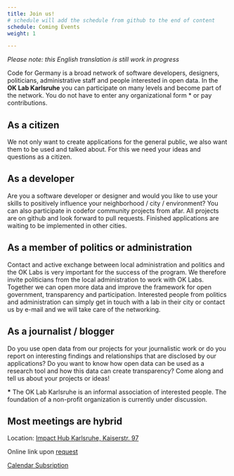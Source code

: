 ```yaml
---
title: Join us!
# schedule will add the schedule from github to the end of content
schedule: Coming Events
weight: 1

---
```


*Please note: this English translation is still work in progress*


Code for Germany is a broad network of software developers, designers, politicians, administrative staff and people interested in open data.
In the **OK Lab Karlsruhe** you can participate on many levels and become part of the network. You do not have to enter any organizational form * or pay contributions.

## As a citizen
We not only want to create applications for the general public, we also want them to be used and talked about. For this we need your ideas and questions as a citizen.

## As a developer
Are you a software developer or designer and would you like to use your skills to positively influence your neighborhood / city / environment? You can also participate in codefor community projects from afar. All projects are on github and look forward to pull requests. Finished applications are waiting to be implemented in other cities.

## As a member of politics or administration
Contact and active exchange between local administration and politics and the OK Labs is very important for the success of the program. We therefore invite politicians from the local administration to work with OK Labs. Together we can open more data and improve the framework for open government, transparency and participation. Interested people from politics and administration can simply get in touch with a lab in their city or contact us by e-mail and we will take care of the networking.

## As a journalist / blogger
Do you use open data from our projects for your journalistic work or do you report on interesting findings and relationships that are disclosed by our applications?
Do you want to know how open data can be used as a research tool and how this data can create transparency? Come along and tell us about your projects or ideas!

**\*** The OK Lab Karlsruhe is an informal association of interested people.
The foundation of a non-profit organization is currently under discussion.

## Most meetings are hybrid
Location: [Impact Hub Karlsruhe, Kaiserstr. 97](https://karlsruhe.impacthub.net/) 

Online link upon [request](mailto:info@ok-lab-karlsruhe.de?subject=Online_Zugang)

[Calendar Subsription](https://cloud.ok-lab-karlsruhe.de/remote.php/dav/public-calendars/xGEf5ogpZXaRnZso?export)

